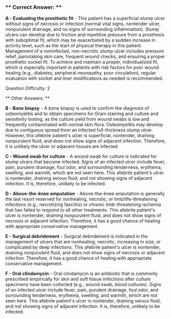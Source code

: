 ### ** Correct Answer: **

**A - Evaluating the prosthetic fit** - This patient has a superficial stump ulcer without signs of necrosis or infection (normal vital signs, nontender ulcer, nonpurulent drainage, and no signs of surrounding inflammation). Stump ulcers can develop due to friction and repetitive pressure from a prosthesis with suboptimal fit, which may be exacerbated by a sudden increase in activity level, such as the start of physical therapy in this patient. Management of a noninfected, non-necrotic stump ulcer includes pressure relief, painstaking skin care, frequent wound checks, and ensuring a proper prosthetic socket fit. To achieve and maintain a proper, individualized fit, which is especially important in patients with risk factors for poor wound healing (e.g., diabetes, peripheral neuropathy, poor circulation), regular evaluation with socket and liner modifications as needed is recommended.

Question Difficulty: 2

** Other Answers: **

**B - Bone biopsy** - A bone biopsy is used to confirm the diagnosis of osteomyelitis and to obtain specimens for Gram staining and culture and sensitivity testing, as the culture yield from wound swabs is low and frequently contaminated with normal skin flora. Osteomyelitis may develop due to contiguous spread from an infected full-thickness stump ulcer. However, this afebrile patient's ulcer is superficial, nontender, draining nonpurulent fluid, and does not show signs of adjacent infection. Therefore, it is unlikely the ulcer or adjacent tissues are infected.

**C - Wound swab for culture** - A wound swab for culture is indicated for stump ulcers that become infected. Signs of an infected ulcer include fever, pain, purulent drainage, foul odor, and surrounding tenderness, erythema, swelling, and warmth, which are not seen here. This afebrile patient's ulcer is nontender, draining serous fluid, and not showing signs of adjacent infection. It is, therefore, unlikely to be infected.

**D - Above-the-knee amputation** - Above-the-knee amputation is generally the last resort reserved for nonhealing, necrotic, or limb/life-threatening infections (e.g., necrotizing fasciitis) or chronic limb-threatening ischemia that has failed to respond to all other treatments. This afebrile patient's ulcer is nontender, draining nonpurulent fluid, and does not show signs of necrosis or adjacent infection. Therefore, it has a good chance of healing with appropriate conservative management.

**E - Surgical debridement** - Surgical debridement is indicated in the management of ulcers that are nonhealing, necrotic, increasing in size, or complicated by deep infections. This afebrile patient's ulcer is nontender, draining nonpurulent fluid, and does not show signs of necrosis or adjacent infection. Therefore, it has a good chance of healing with appropriate conservative management.

**F - Oral clindamycin** - Oral clindamycin is an antibiotic that is commonly prescribed empirically for skin and soft tissue infections after culture specimens have been collected (e.g., wound swab, blood cultures). Signs of an infected ulcer include fever, pain, purulent drainage, foul odor, and surrounding tenderness, erythema, swelling, and warmth, which are not seen here. This afebrile patient's ulcer is nontender, draining serous fluid, and not showing signs of adjacent infection. It is, therefore, unlikely to be infected.

